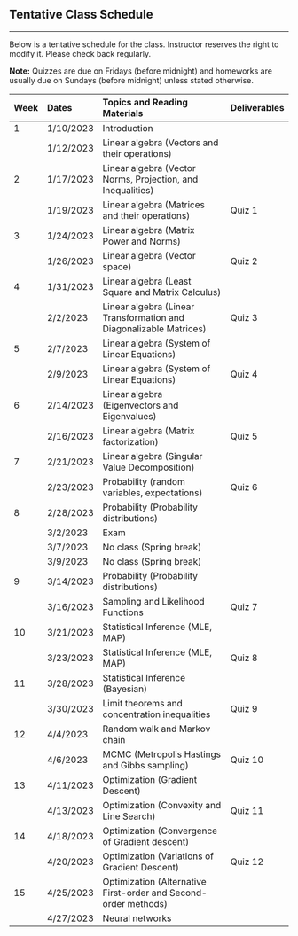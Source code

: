 ## Tentative Class Schedule
---
 Below is a tentative schedule for the class. Instructor reserves the right to modify it. Please check back regularly. 

**Note:** Quizzes are due on Fridays (before midnight) and homeworks are usually due on Sundays (before midnight) unless stated otherwise.

| Week |    Dates   |    Topics and Reading Materials                |      Deliverables        |
|------|:-----------|:-----------------------------------------------|:-------------------------|
| 1   | 1/10/2023  | Introduction                                    |                          |
|     | 1/12/2023  | Linear algebra (Vectors and their operations)   |                          | 
| 2   | 1/17/2023  | Linear algebra (Vector Norms, Projection, and Inequalities) |              |
|     | 1/19/2023  | Linear algebra (Matrices and their operations)  |      Quiz 1              |
| 3   | 1/24/2023  | Linear algebra (Matrix Power and Norms)         |                          | 
|     | 1/26/2023  | Linear algebra (Vector space)                   |      Quiz 2              | 
| 4   | 1/31/2023  | Linear algebra (Least Square and Matrix Calculus) |                        |
|     | 2/2/2023   | Linear algebra (Linear Transformation and Diagonalizable Matrices) |    Quiz 3              | 
| 5   | 2/7/2023   | Linear algebra (System of Linear Equations)     |                          |
|     | 2/9/2023   | Linear algebra (System of Linear Equations)     |      Quiz 4              |
| 6   | 2/14/2023  | Linear algebra (Eigenvectors and Eigenvalues)   |                          |
|     | 2/16/2023  | Linear algebra (Matrix factorization)           |      Quiz 5              |
| 7   | 2/21/2023  | Linear algebra (Singular Value Decomposition)   |                          |
|     | 2/23/2023  | Probability (random variables, expectations)    |      Quiz 6              |
| 8   | 2/28/2023  | Probability (Probability distributions)         |                          | 
|     | 3/2/2023   | Exam                                            |                          |
|     | 3/7/2023   | No class (Spring break)                         |                          |
|     | 3/9/2023   | No class (Spring break)                         |                          |
| 9   | 3/14/2023  | Probability (Probability distributions)         |                   |
|     | 3/16/2023  | Sampling and Likelihood Functions               |      Quiz 7              |
| 10  | 3/21/2023  | Statistical Inference (MLE, MAP)                |                          |
|     | 3/23/2023  | Statistical Inference (MLE, MAP)                |      Quiz 8              |
| 11  | 3/28/2023  | Statistical Inference (Bayesian)                |                          |
|     | 3/30/2023  | Limit theorems and concentration inequalities   |      Quiz 9              |
| 12  | 4/4/2023   | Random walk and Markov chain                    |                          |
|     | 4/6/2023   | MCMC (Metropolis Hastings and Gibbs sampling)   |      Quiz 10             |
| 13  | 4/11/2023  | Optimization (Gradient Descent)                 |                          |
|     | 4/13/2023  | Optimization (Convexity and Line Search)        |      Quiz 11             | 
| 14  | 4/18/2023  | Optimization (Convergence of Gradient descent)  |                          |
|     | 4/20/2023  | Optimization (Variations of Gradient Descent)   |      Quiz 12             |
| 15  | 4/25/2023  | Optimization (Alternative First-order and Second-order methods)  |         |
|     | 4/27/2023  | Neural networks                                 |                          |

